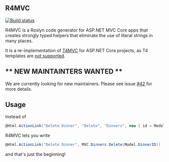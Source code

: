 ## R4MVC

[![Build status](https://ci.appveyor.com/api/projects/status/sw4jwy7gtedra5bv?svg=true)](https://ci.appveyor.com/project/T4MVC/r4mvc)

R4MVC is a Roslyn code generator for ASP.NET MVC Core apps that creates strongly typed helpers that eliminate the use of literal strings in many places.  

It is a re-implementation of [T4MVC](https://github.com/T4MVC/T4MVC) for ASP.NET Core projects, as T4 templates are [not supported](https://github.com/aspnet/Home/issues/272).

## ** NEW MAINTAINTERS WANTED **

We are currently looking for new maintainers.  Please see issue [#42](https://github.com/T4MVC/R4MVC/issues/42) for more details.

## Usage

Instead of

````c#
@Html.ActionLink("Delete Dinner", "Delete", "Dinners", new { id = Model.DinnerID }, null)
````

R4MVC lets you write

````c#
@Html.ActionLink("Delete Dinner", MVC.Dinners.Delete(Model.DinnerID))
````

and that's just the beginning!
